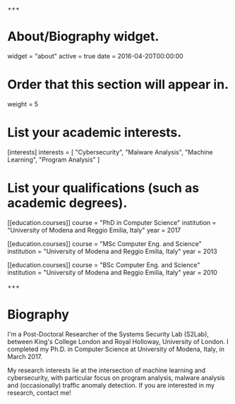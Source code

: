 +++
# About/Biography widget.
widget = "about"
active = true
date = 2016-04-20T00:00:00

# Order that this section will appear in.
weight = 5

# List your academic interests.
[interests]
  interests = [
    "Cybersecurity",
    "Malware Analysis",
    "Machine Learning",
    "Program Analysis"
  ]

# List your qualifications (such as academic degrees).
[[education.courses]]
  course = "PhD in Computer Science"
  institution = "University of Modena and Reggio Emilia, Italy"
  year = 2017

[[education.courses]]
  course = "MSc Computer Eng. and Science"
  institution = "University of Modena and Reggio Emilia, Italy"
  year = 2013

[[education.courses]]
  course = "BSc Computer Eng. and Science"
  institution = "University of Modena and Reggio Emilia, Italy"
  year = 2010

+++

# Biography

I'm a Post-Doctoral Researcher of the Systems Security Lab (S2Lab), between King's College London and Royal Holloway, University of London. I completed my Ph.D. in Computer Science at University of Modena, Italy, in March 2017.

My research interests lie at the intersection of machine learning and cybersecurity, with particular focus on program analysis, malware analysis and (occasionally) traffic anomaly detection. If you are interested in my research, contact me!
